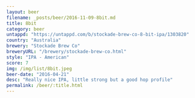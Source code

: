 ```yaml
---
layout: beer
filename: _posts/beer/2016-11-09-8bit.md
title: 8bit
category: beer
untappd: "https://untappd.com/b/stockade-brew-co-8-bit-ipa/1303820"
country: "Australia"
brewery: "Stockade Brew Co"
breweryURL: "/brewery/stockade-brew-co.html"
style: "IPA - American"
score: 7
img: /img/list/8bit.jpeg
beer-date: "2016-04-21"
desc: "Really nice IPA, little strong but a good hop profile"
permalink: /beer/:title.html
---
```


